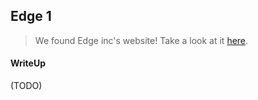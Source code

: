 ## Edge 1

> We found Edge inc's website! Take a look at it [here](./http://edge1.web.easyctf.com/).

#### WriteUp

(TODO)